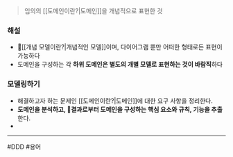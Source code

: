 > 임의의 [[도메인이란?|도메인]]을 개념적으로 표현한 것
### 해설
- [[개념 모델이란?|개념적인 모델]]이며, 다이어그램 뿐만 어떠한 형태로든 표현이 가능하다
- 도메인을 구성하는 각 **하위 도메인은 별도의 개별 모델로 표현하는 것이 바람직**하다
### 모델링하기
- 해결하고자 하는 문제인 [[도메인이란?|도메인]]에 대한 요구 사항을 정리한다.
- **도메인을 분석하고, 결과로부터 도메인을 구성하는 핵심 요소와 규칙, 기능을 추출**한다.
- 
---
#DDD #용어 